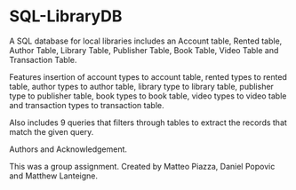 # SQL-LibraryDB

A SQL database for local libraries includes an Account table, Rented table, Author Table, Library Table, Publisher Table, Book Table, Video Table and Transaction Table.

Features insertion of account types to account table, rented types to rented table, author types to author table, library type to library table, publisher type to publisher table, book types to book table, video types to video table and transaction types to transaction table.

Also includes 9 queries that filters through tables to extract the records that match the given query.

Authors and Acknowledgement.

This was a group assignment. Created by Matteo Piazza, Daniel Popovic and Matthew Lanteigne. 
